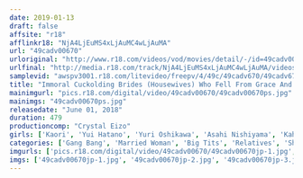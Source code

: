 ```yaml
---
date: 2019-01-13
draft: false
affsite: "r18"
afflinkr18: "NjA4LjEuMS4xLjAuMC4wLjAuMA"
url: "49cadv00670"
urloriginal: "http://www.r18.com/videos/vod/movies/detail/-/id=49cadv00670"
urlfinal: "http://media.r18.com/track/NjA4LjEuMS4xLjAuMC4wLjAuMA/videos/vod/movies/detail/-/id=49cadv00670"
samplevid: "awspv3001.r18.com/litevideo/freepv/4/49c/49cadv670/49cadv670_dmb_w.mp4"
title: "Immoral Cuckolding Brides (Housewives) Who Fell From Grace And Came 8 Hours Deluxe Edition"
mainimgurl: "pics.r18.com/digital/video/49cadv00670/49cadv00670ps.jpg"
mainimgs: "49cadv00670ps.jpg"
releasedate: "June 01, 2018"
duration: 479
productioncomp: "Crystal Eizo"
girls: ['Kaori', 'Yui Hatano', 'Yuri Oshikawa', 'Asahi Nishiyama', 'Kaho Shibuya', 'Waka Ninomiya', 'Mayu Namiki', 'Hinami Narusawa', 'Nonoka Izumi', 'Shizuka Nonami']
categories: ['Gang Bang', 'Married Woman', 'Big Tits', 'Relatives', 'Shaved Pussy', 'Cheating Wife', 'Creampie', 'Threesome / Foursome', 'Gonzo', 'Compilation']
imgurls: ['pics.r18.com/digital/video/49cadv00670/49cadv00670jp-1.jpg', 'pics.r18.com/digital/video/49cadv00670/49cadv00670jp-2.jpg', 'pics.r18.com/digital/video/49cadv00670/49cadv00670jp-3.jpg', 'pics.r18.com/digital/video/49cadv00670/49cadv00670jp-4.jpg', 'pics.r18.com/digital/video/49cadv00670/49cadv00670jp-5.jpg', 'pics.r18.com/digital/video/49cadv00670/49cadv00670jp-6.jpg', 'pics.r18.com/digital/video/49cadv00670/49cadv00670jp-7.jpg', 'pics.r18.com/digital/video/49cadv00670/49cadv00670jp-8.jpg', 'pics.r18.com/digital/video/49cadv00670/49cadv00670jp-9.jpg', 'pics.r18.com/digital/video/49cadv00670/49cadv00670jp-10.jpg', 'pics.r18.com/digital/video/49cadv00670/49cadv00670jp-11.jpg', 'pics.r18.com/digital/video/49cadv00670/49cadv00670jp-12.jpg', 'pics.r18.com/digital/video/49cadv00670/49cadv00670jp-13.jpg', 'pics.r18.com/digital/video/49cadv00670/49cadv00670jp-14.jpg', 'pics.r18.com/digital/video/49cadv00670/49cadv00670jp-15.jpg', 'pics.r18.com/digital/video/49cadv00670/49cadv00670jp-16.jpg', 'pics.r18.com/digital/video/49cadv00670/49cadv00670jp-17.jpg', 'pics.r18.com/digital/video/49cadv00670/49cadv00670jp-18.jpg', 'pics.r18.com/digital/video/49cadv00670/49cadv00670jp-19.jpg', 'pics.r18.com/digital/video/49cadv00670/49cadv00670jp-20.jpg']
imgs: ['49cadv00670jp-1.jpg', '49cadv00670jp-2.jpg', '49cadv00670jp-3.jpg', '49cadv00670jp-4.jpg', '49cadv00670jp-5.jpg', '49cadv00670jp-6.jpg', '49cadv00670jp-7.jpg', '49cadv00670jp-8.jpg', '49cadv00670jp-9.jpg', '49cadv00670jp-10.jpg', '49cadv00670jp-11.jpg', '49cadv00670jp-12.jpg', '49cadv00670jp-13.jpg', '49cadv00670jp-14.jpg', '49cadv00670jp-15.jpg', '49cadv00670jp-16.jpg', '49cadv00670jp-17.jpg', '49cadv00670jp-18.jpg', '49cadv00670jp-19.jpg', '49cadv00670jp-20.jpg']
---
```

